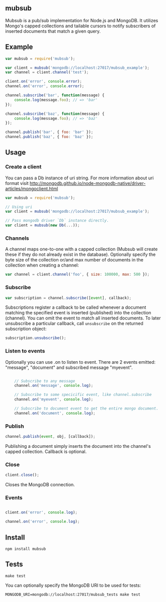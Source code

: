 ## mubsub

Mubsub is a pub/sub implementation for Node.js and MongoDB.  It utilizes Mongo's capped collections and tailable cursors to notify subscribers of inserted documents that match a given query.

## Example

```javascript
var mubsub = require('mubsub');

var client = mubsub('mongodb://localhost:27017/mubsub_example');
var channel = client.channel('test');

client.on('error', console.error);
channel.on('error', console.error);

channel.subscribe('bar', function(message) {
    console.log(message.foo); // => 'bar'
});

channel.subscribe('baz', function(message) {
    console.log(message.foo); // => 'baz'
});

channel.publish('bar', { foo: 'bar' });
channel.publish('baz', { foo: 'baz' });

```

## Usage

### Create a client

You can pass a Db instance of uri string. For more information about uri format visit http://mongodb.github.io/node-mongodb-native/driver-articles/mongoclient.html

```javascript
var mubsub = require('mubsub');

// Using uri
var client = mubsub('mongodb://localhost:27017/mubsub_example');

// Pass mongodb driver `Db` instance directly.
var client = mubsub(new Db(...));
```

### Channels

A channel maps one-to-one with a capped collection (Mubsub will create these if they do not already exist in the database).  Optionally specify the byte size of the collection or/and max number of documents in the collection when creating a channel:

```javascript
var channel = client.channel('foo', { size: 100000, max: 500 });
```

### Subscribe

```javascript
var subscription = channel.subscribe([event], callback);
```

Subscriptions register a callback to be called whenever a document matching the specified event is inserted (published) into the collection (channel).  You can omit the event to match all inserted documents. To later unsubscribe a particular callback, call `unsubscribe` on the returned subscription object:

```javascript
subscription.unsubscribe();
```

### Listen to events

Optionally you can use .on to listen to event. There are 2 events emitted: "message", "document" and subscribed message "myevent".

```javascript

    // Subscribe to any message
    channel.on('message', console.log);

    // Subscribe to some specicific event, like channel.subscribe
    channel.on('myevent', console.log);

    // Subscribe to document event to get the entire mongo document.
    channel.on('document', console.log);
```

### Publish

```javascript
channel.publish(event, obj, [callback]);
```

Publishing a document simply inserts the document into the channel's capped collection. Callback is optional.

### Close

```javascript
client.close();
```

Closes the MongoDB connection.

### Events

```javascript

client.on('error', console.log);

channel.on('error', console.log);

```

Install
-------

    npm install mubsub

Tests
-----

    make test

You can optionally specify the MongoDB URI to be used for tests:

    MONGODB_URI=mongodb://localhost:27017/mubsub_tests make test
